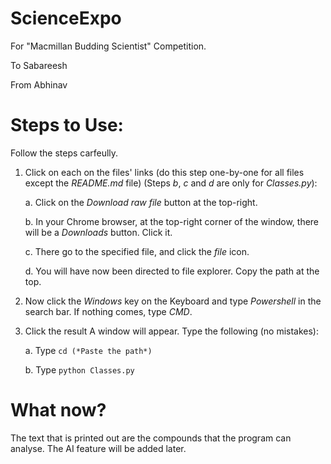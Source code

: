 # ScienceExpo
For "Macmillan Budding Scientist" Competition.

To Sabareesh

From Abhinav

# Steps to Use:
Follow the steps carfeully.
1. Click on each on the files' links (do this step one-by-one for all files except the *README.md* file)
   (Steps *b*, *c* and *d* are only for *Classes.py*):
   
   a. Click on the _*Download raw file*_ button at the top-right.
   
   b. In your Chrome browser, at the top-right corner of the window, there will be a _Downloads_ button. Click it.
   
   c. There go to the specified file, and click the *file* icon.
   
   d. You will have now been directed to file explorer. Copy the path at the top.
3. Now click the *Windows* key on the Keyboard and type *Powershell* in the search bar. If nothing comes, type *CMD*.
4. Click the result A window will appear. Type the following (no mistakes):
   
   a. Type ```cd (*Paste the path*)```
   
   b. Type ```python Classes.py```

# What now?
The text that is printed out are the compounds that the program can analyse.
The AI feature will be added later.
